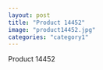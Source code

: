 ```yaml
---
layout: post
title: "Product 14452"
image: "product14452.jpg"
categories: "category1"
---
```

Product 14452
